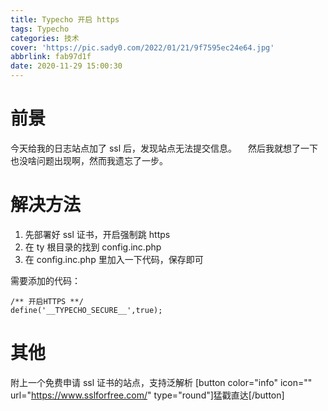 ```yaml
---
title: Typecho 开启 https
tags: Typecho
categories: 技术
cover: 'https://pic.sady0.com/2022/01/21/9f7595ec24e64.jpg'
abbrlink: fab97d1f
date: 2020-11-29 15:00:30
---
```


# 前景

今天给我的日志站点加了 ssl 后，发现站点无法提交信息。
 然后我就想了一下也没啥问题出现啊，然而我遗忘了一步。

# 解决方法

1. 先部署好 ssl 证书，开启强制跳 https
2. 在 ty 根目录的找到 config.inc.php
3. 在 config.inc.php 里加入一下代码，保存即可

需要添加的代码：

```
/** 开启HTTPS **/
define('__TYPECHO_SECURE__',true);
```

# 其他
附上一个免费申请 ssl 证书的站点，支持泛解析
[button color="info" icon="" url="https://www.sslforfree.com/" type="round"]猛戳直达[/button]